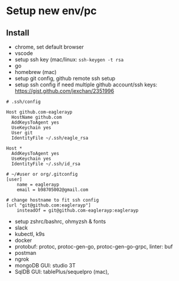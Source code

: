 # Setup new env/pc

## Install

* chrome, set default browser
* vscode
* setup ssh key (mac/linux: `ssh-keygen -t rsa`
* go
* homebrew (mac)
* setup git config, github remote ssh setup
* setup ssh config if need multiple github account/ssh keys: https://gist.github.com/jexchan/2351996

```
# .ssh/config

Host github.com-eaglerayp
  HostName github.com
  AddKeysToAgent yes
  UseKeychain yes
  User git
  IdentityFile ~/.ssh/eagle_rsa

Host *
  AddKeysToAgent yes
  UseKeychain yes
  IdentityFile ~/.ssh/id_rsa
  
# ~/#user or org/.gitconfig
[user]
	name = eaglerayp
	email = b98705002@gmail.com

# change hostname to fit ssh config
[url "git@github.com:eaglerayp"]
	insteadOf = git@github.com-eaglerayp:eaglerayp
```


* setup zshrc/bashrc, ohmyzsh & fonts
* slack
* kubectl, k9s
* docker
* protobuf: protoc, protoc-gen-go, protoc-gen-go-grpc, linter: buf
* postman
* ngrok
* mongoDB GUI: studio 3T
* SqlDB GUI: tablePlus/sequelpro (mac), 
